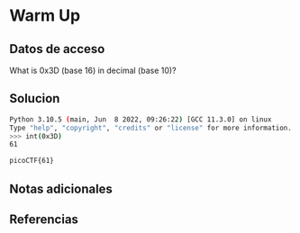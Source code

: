 # Warm Up


## Datos de acceso
What is 0x3D (base 16) in decimal (base 10)?

## Solucion
```bash
Python 3.10.5 (main, Jun  8 2022, 09:26:22) [GCC 11.3.0] on linux
Type "help", "copyright", "credits" or "license" for more information.
>>> int(0x3D)
61

picoCTF{61}

```
## Notas adicionales

## Referencias